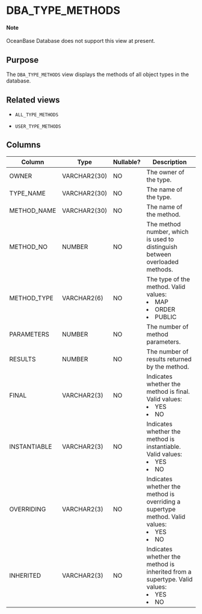 DBA_TYPE_METHODS
=====================================

  <main id="notice" type='explain'>
    <h4>Note</h4>
    <p>OceanBase Database does not support this view at present. </p>
  </main>

Purpose
-----------

The `DBA_TYPE_METHODS` view displays the methods of all object types in the database.

Related views
-------------

* `ALL_TYPE_METHODS`

* `USER_TYPE_METHODS`

Columns
-------------

| **Column** | **Type** | **Nullable?** | **Description** |
|--------------|--------------|----------------|-------------------------------------------------------------------------------------------------------------------------------------------------------------------------|
| OWNER | VARCHAR2(30) | NO | The owner of the type. |
| TYPE_NAME | VARCHAR2(30) | NO | The name of the type. |
| METHOD_NAME | VARCHAR2(30) | NO | The name of the method. |
| METHOD_NO | NUMBER | NO | The method number, which is used to distinguish between overloaded methods. |
| METHOD_TYPE | VARCHAR2(6) | NO | The type of the method. Valid values: <li> MAP   <li> ORDER   <li> PUBLIC |
| PARAMETERS | NUMBER | NO | The number of method parameters. |
| RESULTS | NUMBER | NO | The number of results returned by the method. |
| FINAL | VARCHAR2(3) | NO | Indicates whether the method is final. Valid values: <li> YES   <li> NO |
| INSTANTIABLE | VARCHAR2(3) | NO | Indicates whether the method is instantiable. Valid values: <li> YES   <li> NO |
| OVERRIDING | VARCHAR2(3) | NO | Indicates whether the method is overriding a supertype method. Valid values: <li> YES   <li> NO |
| INHERITED | VARCHAR2(3) | NO | Indicates whether the method is inherited from a supertype. Valid values: <li> YES   <li> NO |


